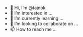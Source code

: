 - 👋 Hi, I’m @tajnok
- 👀 I’m interested in ...
- 🌱 I’m currently learning ...
- 💞️ I’m looking to collaborate on ...
- 📫 How to reach me ...

<!---
tajnok/tajnok is a ✨ special ✨ repository because its `README.md` (this file) appears on your GitHub profile.
You can click the Preview link to take a look at your changes.
--->
